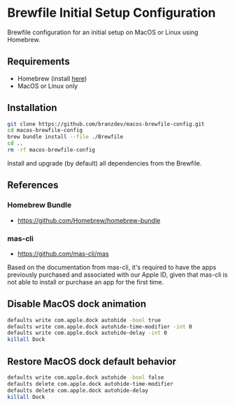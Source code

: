 # Brewfile Initial Setup Configuration
Brewfile configuration for an initial setup on MacOS or Linux using Homebrew.

## Requirements
- Homebrew (install [here](https://brew.sh/))
- MacOS or Linux only

## Installation
```zsh
git clone https://github.com/branzdev/macos-brewfile-config.git
cd macos-brewfile-config
brew bundle install --file ./Brewfile
cd ..
rm -rf macos-brewfile-config
```
Install and upgrade (by default) all dependencies from the Brewfile.

## References
### Homebrew Bundle
- https://github.com/Homebrew/homebrew-bundle

### mas-cli
- https://github.com/mas-cli/mas

Based on the documentation from mas-cli, it's required to have the apps previously purchased and associated with our Apple ID, given that mas-cli is not able to install or purchase an app for the first time.

## Disable MacOS dock animation

```zsh
defaults write com.apple.dock autohide -bool true
defaults write com.apple.dock autohide-time-modifier -int 0
defaults write com.apple.dock autohide-delay -int 0
killall Dock
```

## Restore MacOS dock default behavior

```zsh
defaults write com.apple.dock autohide -bool false
defaults delete com.apple.dock autohide-time-modifier
defaults delete com.apple.dock autohide-delay
killall Dock
```
